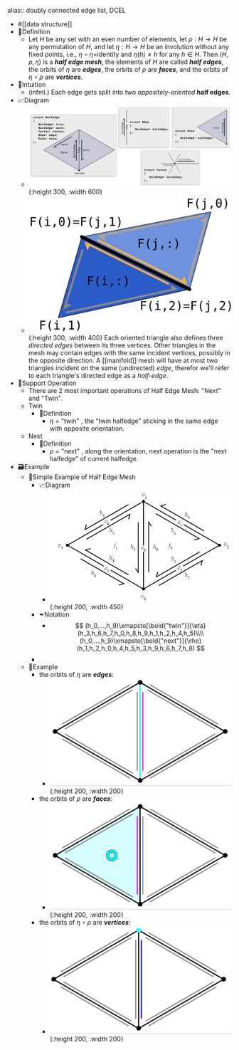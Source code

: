 alias:: doubly connected edge list, DCEL

- #[[data structure]]
- 📝Definition
	- Let $H$ be any set with an even number of elements, let $\rho:H\rightarrow H$ be any permutation of $H$, and let $\eta:H\rightarrow H$ be an involution without any fixed points, i.e., $\eta\circ\eta=$identity and $\eta(h)\neq h$ for any $h\in H$. Then $(H,\rho,\eta)$ is a ***half edge mesh***, the elements of $H$ are called ***half edges***, the orbits of $\eta$ are ***edges***, the orbits of $\rho$ are ***faces***, and the orbits of $\eta\circ\rho$ are ***vertices***.
- 🧠Intuition
	- (infml.) Each edge gets split into two *oppositely-oriented* **half edges**.
- 📈Diagram
	- ![name](../assets/half_edge.png){:height 300, :width 600}
	- ![name](../assets/half-edges.svg){:height 300, :width 400} Each oriented triangle also defines three _directed edges_ between its three vertices. Other triangles in the mesh may contain edges with the same incident vertices, possibly in the opposite direction. A [[manifold]] mesh will have at most two triangles incident on the same (undirected) _edge_, therefor we'll refer to each triangle's directed edge as a _half-edge_.
- 💫Support Operation
	- There are 2 most important operations of Half Edge Mesh: "Next" and "Twin".
	- Twin
		- 📝Definition
			- $\eta$ = "twin" , the "twin halfedge" sticking in the same edge with opposite orientation.
	- Next
		- 📝Definition
			- $\rho$ = "next" , along the orientation, next operation is the "next halfedge" of current halfedge.
- 🗃Example
	- 📌Simple Example of Half Edge Mesh
		- 📈Diagram
			- ![name](../assets/half_edge_example.png){:height 200, :width 450}
		- ✒Notation
			- $$
			  (h_0,...,h_9)\xmapsto[\bold{"twin"}]{\eta}(h_3,h_6,h_7,h_0,h_8,h_9,h_1,h_2,h_4,h_5)\\\\
			  (h_0,...,h_9)\xmapsto[\bold{"next"}]{\rho}(h_1,h_2,h_0,h_4,h_5,h_3,h_9,h_6,h_7,h_8)
			  $$
		-
	- 📌Example
		- the orbits of $\eta$ are ***edges***:
			- ![name](../assets/orbits_edges.gif){:height 200, :width 200}
		- the orbits of $\rho$ are ***faces***:
			- ![name](../assets/orbits_faces.gif){:height 200, :width 200}
		- the orbits of $\eta\circ\rho$ are ***vertices***:
			- ![name](../assets/orbits_vertices.gif){:height 200, :width 200}